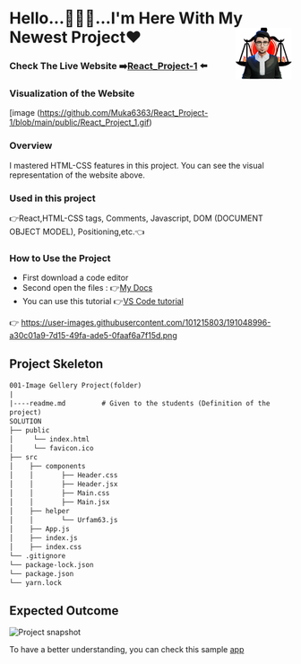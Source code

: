 # Hello...🙋🏻‍♂️...I'm Here With My Newest Project❤<img align="right" src="https://github.com/Muka6363/PROJELER_MK/blob/main/Images/avatar_2-removebg-preview.png"  width="100px">
### Check The Live Website :arrow_right:[React_Project-1](https://muka6363.github.io/React_Project-1/) :arrow_left:
### Visualization of the Website
[image (https://github.com/Muka6363/React_Project-1/blob/main/public/React_Project_1.gif)

### Overview
I mastered HTML-CSS features in this project. You can see the visual representation of the website above.
### Used in this project
:point_right:React,HTML-CSS tags, Comments, Javascript, DOM (DOCUMENT OBJECT MODEL), Positioning,etc.:point_left:
### How to Use the Project
+ First download a code editor
+ Second open the files : :point_right:[My Docs](https://muka6363.github.io/React_Project-1/)
+ You can use this tutorial :point_right:[VS Code tutorial](https://www.youtube.com/watch?v=fJEbVCrEMSE)

:point_right: https://user-images.githubusercontent.com/101215803/191048996-a30c01a9-7d15-49fa-ade5-0faaf6a7f15d.png






## Project Skeleton

```
001-Image Gellery Project(folder)
|
|----readme.md         # Given to the students (Definition of the project)
SOLUTION
├── public
│     └── index.html
│     └── favicon.ico
├── src
│    ├── components
│    │       ├── Header.css
│    │       ├── Header.jsx
│    │       ├── Main.css
│    │       ├── Main.jsx
│    ├── helper
│    │       └── Urfam63.js
│    ├── App.js
│    ├── index.js
│    ├── index.css
└── .gitignore
└── package-lock.json
└── package.json
└── yarn.lock
```

## Expected Outcome

![Project snapshot](./imageGallery.gif)

To have a better understanding, you can check this sample [app](https://images-app-pi.vercel.app/)



